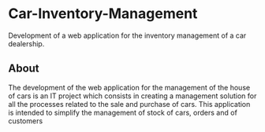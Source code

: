 # Car-Inventory-Management

Development of a web application for the inventory management of a car dealership.


## About

The development of the web application for the management of the house of cars is an IT project which consists in creating a management solution for all the processes related to the sale and purchase of cars. This application is intended to simplify the management of stock of cars, orders and of customers
